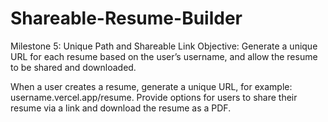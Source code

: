 # Shareable-Resume-Builder 
Milestone 5: Unique Path and Shareable Link
Objective: Generate a unique URL for each resume based on the user’s username, and allow the resume to be shared and downloaded.

When a user creates a resume, generate a unique URL, for example: username.vercel.app/resume. 
Provide options for users to share their resume via a link and download the resume as a PDF.
